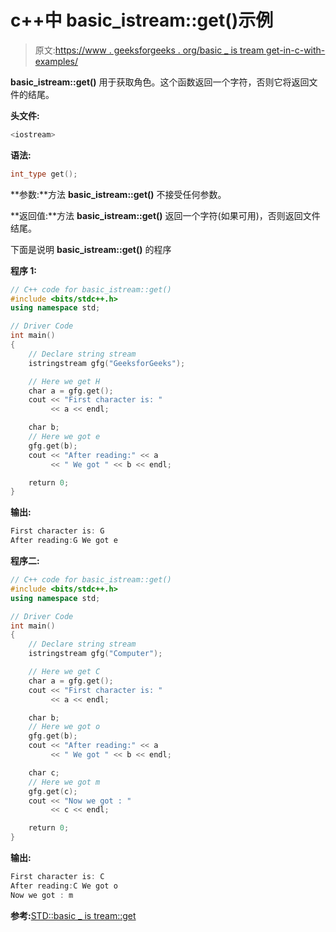 # c++中 basic_istream::get()示例

> 原文:[https://www . geeksforgeeks . org/basic _ is tream get-in-c-with-examples/](https://www.geeksforgeeks.org/basic_istreamget-in-c-with-examples/)

**basic_istream::get()** 用于获取角色。这个函数返回一个字符，否则它将返回文件的结尾。

**头文件:**

```cpp
<iostream>

```

**语法:**

```cpp
int_type get();

```

**参数:**方法 **basic_istream::get()** 不接受任何参数。

**返回值:**方法 **basic_istream::get()** 返回一个字符(如果可用)，否则返回文件结尾。

下面是说明 **basic_istream::get()** 的程序

**程序 1:**

```cpp
// C++ code for basic_istream::get()
#include <bits/stdc++.h>
using namespace std;

// Driver Code
int main()
{
    // Declare string stream
    istringstream gfg("GeeksforGeeks");

    // Here we get H
    char a = gfg.get();
    cout << "First character is: "
         << a << endl;

    char b;
    // Here we got e
    gfg.get(b);
    cout << "After reading:" << a
         << " We got " << b << endl;

    return 0;
}
```

**输出:**

```cpp
First character is: G
After reading:G We got e

```

**程序二:**

```cpp
// C++ code for basic_istream::get()
#include <bits/stdc++.h>
using namespace std;

// Driver Code
int main()
{
    // Declare string stream
    istringstream gfg("Computer");

    // Here we get C
    char a = gfg.get();
    cout << "First character is: "
         << a << endl;

    char b;
    // Here we got o
    gfg.get(b);
    cout << "After reading:" << a
         << " We got " << b << endl;

    char c;
    // Here we got m
    gfg.get(c);
    cout << "Now we got : "
         << c << endl;

    return 0;
}
```

**输出:**

```cpp
First character is: C
After reading:C We got o
Now we got : m

```

**参考:**[STD::basic _ is tream::get](http://www.cplusplus.com/reference/istream/basic_istream/get/)
